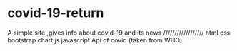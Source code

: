 # covid-19-return
A simple site ,gives info about covid-19 and its news
//////////////////
html
css
bootstrap
chart.js
javascript
Api of covid (taken from WHO)


